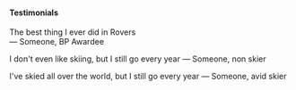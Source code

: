 #### Testimonials
<div class='testimonials-body'>
  <p>The best thing I ever did in Rovers <br class='not-mobile'><span>— Someone, BP Awardee</span></p>
  <p>I don't even like skiing, but I still go every year <span>— Someone, non skier</span></p>
  <p>I've skied all over the world, but I still go every year <span>— Someone, avid skier</span></p>
</div>
